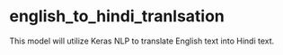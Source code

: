 # english_to_hindi_tranlsation
This model will utilize Keras NLP to translate English text into Hindi text.
